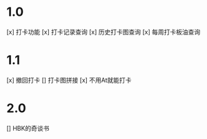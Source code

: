 # 1.0

[x] 打卡功能
[x] 打卡记录查询
[x] 历史打卡图查询
[x] 每周打卡板油查询

# 1.1 

[x] 撤回打卡
[] 打卡图拼接
[x] 不用At就能打卡

# 2.0
[] HBK的奇谈书

